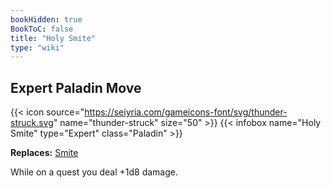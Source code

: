```yaml
---
bookHidden: true
BookToC: false
title: "Holy Smite"
type: "wiki"
---
```

## Expert Paladin Move
{{< icon source="https://seiyria.com/gameicons-font/svg/thunder-struck.svg" name="thunder-struck" size="50" >}}
{{< infobox name="Holy Smite" type="Expert" class="Paladin" >}}

**Replaces:** [Smite](/smite/)

While on a quest you deal +1d8 damage.